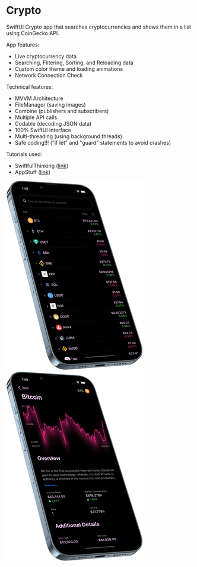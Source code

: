 # Crypto

SwiftUI Crypto app that searches cryptocurrencies and shows them in a list using CoinGecko API. 

App features:
- Live cryptocurrency data
- Searching, Filtering, Sorting, and Reloading data
- Custom color theme and loading animations
- Network Connection Check

Technical features:
- MVVM Architecture
- FileManager (saving images)
- Combine (publishers and subscribers)
- Multiple API calls
- Codable (decoding JSON data)
- 100% SwiftUI interface
- Multi-threading (using background threads)
- Safe coding!!! ("if let" and "guard" statements to avoid crashes)

Tutorials used:
- SwiftfulThinking ([link](https://www.youtube.com/c/SwiftfulThinking))
- AppStuff ([link](https://www.youtube.com/watch?v=YIx3e0xWKtk&t=328s))




![Crypto 1](https://github.com/karybekov22/crypto/blob/main/Screenshots/Crypto%20Simple%20HomeView.png)
![Crypto 2](https://github.com/karybekov22/crypto/blob/main/Screenshots/Crypto%20Simple%20DetailView.png)


